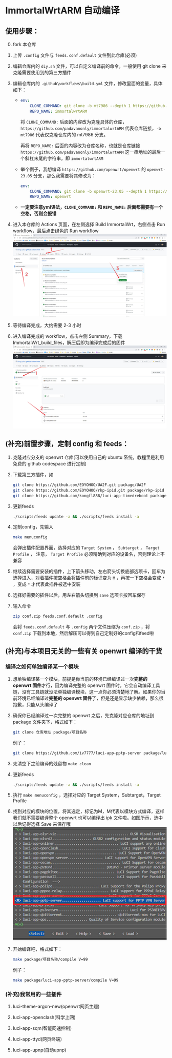 # ImmortalWrtARM 自动编译

## 使用步骤：

0. fork 本仓库

1. 上传 `.config` 文件与 `feeds.conf.default` 文件到此仓库(必须)

2. 编辑仓库内的 `diy.sh` 文件，可以自定义编译前的命令，一般使用 git clone 来克隆需要使用到的第三方插件

3. 编辑仓库内的 `.github\workflows\build.yml` 文件，修改里面的变量，具体如下：

    - ```yml
      env:
          CLONE_COMMAND: git clone -b mt7986 --depth 1 https://github.com/padavanonly/immortalwrtARM
          REPO_NAME: immortalwrtARM
      ```

        将 `CLONE_COMMAND:` 后面的内容改为克隆具体的仓库，`https://github.com/padavanonly/immortalwrtARM` 代表仓库链接，`-b mt7986` 代表仅克隆仓库内的 mt7986 分支。  

        再将 `REPO_NAME:` 后面的内容改为仓库名称，也就是仓库链接 `https://github.com/padavanonly/immortalwrtARM` 这一串地址的最后一个斜杠末尾的字符串，即 `immortalwrtARM`
        
    - 举个例子，我想编译 `https://github.com/openwrt/openwrt` 的 `openwrt-23.05` 分支，那么我需要将其修改为：

        ```yml
        env:
            CLONE_COMMAND: git clone -b openwrt-23.05 --depth 1 https://github.com/openwrt/openwrt
            REPO_NAME: openwrt
        ```

    - **一定要注意yml语法，`CLONE_COMMAND:` 和 `REPO_NAME:` 后面都需要有一个空格，否则会报错**

4. 进入本仓库的 Actions 页面，在左侧选择 Build ImmortalWrt，右侧点击 Run workflow，最后点击绿色的 Run workflow
   <br>
   <img src="picture/Actions.jpg">
   <br>

5. 等待编译完成，大约需要 2-3 小时

6. 进入编译完成的 workflow，点击左侧 Summary，下载 ImmortalWrt_build_files，解压后即为编译完成后的固件
   <br>
   <img src="picture/Build_files.jpg">
   <br>

## (补充)前置步骤，定制 config 和 feeds：
1. 克隆对应分支的 openwrt 仓库(可以使用自己的 ubuntu 系统，教程里是利用免费的 github codespace 进行定制)

2. 下载第三方插件，如
    ```bash
    git clone https://github.com/EOYOHOO/UA2F.git package/UA2F
    git clone https://github.com/EOYOHOO/rkp-ipid.git package/rkp-ipid
    git clone https://github.com/kongfl888/luci-app-timedreboot package/timedreboot
    ```

3. 更新feeds
    ```bash
    ./scripts/feeds update -a && ./scripts/feeds install -a
    ```

4. 定制config，先输入
    ```bash
    make menuconfig
    ```
    会弹出插件配置界面，选择对应的 `Target System` ， `Subtarget` ， `Target Profile` ， 注意， `Target Profile` 必须精确到对应的设备名，否则理论上不兼容

5. 继续选择需要安装的插件，上下箭头移动，左右箭头切换底部选项卡，回车为选择进入，对着插件按空格会将插件前的标识变为 `M` ，再按一下空格会变成 `*` ，变成 `*` 才代表此插件被选中安装

6. 选择好需要的插件以后，用左右箭头切换到 `save` 选项卡按回车保存

7. 输入命令
    ```bash
    zip conf.zip feeds.conf.default .config
    ```
    会将 `feeds.conf.default` 与 `.config` 两个文件压缩为 `conf.zip` ，将 `conf.zip` 下载到本地，然后解压可以得到自己定制好的config和feed啦

## (补充)与本项目无关的一些有关 openwrt 编译的干货

### 编译之如何单独编译某一个模块

1. 想单独编译某一个模块，前提是你当前的环境已经编译过一次**完整的 openwrt 固件**才行，因为编译完整的 openwrt 固件时，它会自动编译工具链，没有工具链就没法单独编译模块，这一点你必须清楚地了解。如果你的当前环境已经编译过**完整的 openwrt 固件**了，但是还是显示缺少依赖，那么很抱歉，只能从头编译了

2. 确保你已经编译过一次完整的 openwrt 之后，先克隆对应仓库的地址到 package 文件夹下，格式如下：
    ```bash
    git clone 仓库地址 package/项目名称
    ```

    例子：
    ```bash
    git clone https://github.com/iv7777/luci-app-pptp-server package/luci-app-pptp-server
    ```


3. 先清空下之前编译的残留物 `make clean`

4. 更新feeds
    ```bash
    ./scripts/feeds update -a && ./scripts/feeds install -a
    ```

5. 执行 `make menuconfig` ，选择对应的 Target System，Subtarget，Target Profile

6. 找到对应的模块的位置，将其选定，标记为M，M代表以模块方式编译，这样我们就不需要编译整个 openwrt 也可以编译出 ipk 文件啦。如图所示，选中以后记得选择 Save 来保存哦
    <br>
    <img src="picture/mod.jpg" >
    <br>

7. 开始编译吧，格式如下：
    ```bash
    make package/项目名称/compile V=99
    ```

    例子：
    ```bash
    make package/luci-app-pptp-server/compile V=99
    ```

### (补充)我常用的一些插件

1. luci-theme-argon-new(openwrt网页主题)

2. luci-app-openclash(科学上网)

3. luci-app-sqm(智能网速控制)

4. luci-app-ttyd(网页终端)

5. luci-app-upnp(自动upnp)

<!-- 
Kernel Modules->Other modules->kmod-rkp-ipid
Kernel Modules->Netfilter Extensions->kmod-ipt-u32
Network->Routing and Redirection->ua2f
Network->SSH->openssh-sftp-server
Network->Firewall->iptables-mod-filter
Network->Firewall->iptables-mod-u32

Luci->Theme->luci-theme-argon-new
Luci->Applications->luci-app-openclash
Luci->Applications->luci-app-ttyd
Luci->Applications->luci-app-upnp

记得最后搜索 Netfilter Extensions 加上 CONFIG_NETFILTER_NETLINK_GLUE_CT=y
 -->